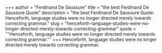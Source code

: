 +++
author = "Ferdinand De Saussure"
title = "the best Ferdinand De Saussure Quote"
description = "the best Ferdinand De Saussure Quote: Henceforth, language studies were no longer directed merely towards correcting grammar."
slug = "henceforth-language-studies-were-no-longer-directed-merely-towards-correcting-grammar"
quote = '''Henceforth, language studies were no longer directed merely towards correcting grammar.'''
+++
Henceforth, language studies were no longer directed merely towards correcting grammar.
